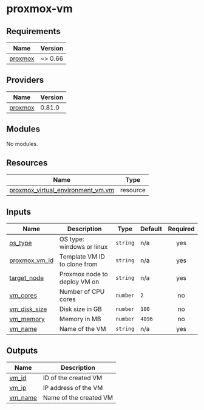 # proxmox-vm

<!-- BEGINNING OF PRE-COMMIT-TERRAFORM DOCS HOOK -->
## Requirements

| Name | Version |
|------|---------|
| <a name="requirement_proxmox"></a> [proxmox](#requirement\_proxmox) | ~> 0.66 |

## Providers

| Name | Version |
|------|---------|
| <a name="provider_proxmox"></a> [proxmox](#provider\_proxmox) | 0.81.0 |

## Modules

No modules.

## Resources

| Name | Type |
|------|------|
| [proxmox_virtual_environment_vm.vm](https://registry.terraform.io/providers/bpg/proxmox/latest/docs/resources/virtual_environment_vm) | resource |

## Inputs

| Name | Description | Type | Default | Required |
|------|-------------|------|---------|:--------:|
| <a name="input_os_type"></a> [os\_type](#input\_os\_type) | OS type: windows or linux | `string` | n/a | yes |
| <a name="input_proxmox_vm_id"></a> [proxmox\_vm\_id](#input\_proxmox\_vm\_id) | Template VM ID to clone from | `string` | n/a | yes |
| <a name="input_target_node"></a> [target\_node](#input\_target\_node) | Proxmox node to deploy VM on | `string` | n/a | yes |
| <a name="input_vm_cores"></a> [vm\_cores](#input\_vm\_cores) | Number of CPU cores | `number` | `2` | no |
| <a name="input_vm_disk_size"></a> [vm\_disk\_size](#input\_vm\_disk\_size) | Disk size in GB | `number` | `100` | no |
| <a name="input_vm_memory"></a> [vm\_memory](#input\_vm\_memory) | Memory in MB | `number` | `4096` | no |
| <a name="input_vm_name"></a> [vm\_name](#input\_vm\_name) | Name of the VM | `string` | n/a | yes |

## Outputs

| Name | Description |
|------|-------------|
| <a name="output_vm_id"></a> [vm\_id](#output\_vm\_id) | ID of the created VM |
| <a name="output_vm_ip"></a> [vm\_ip](#output\_vm\_ip) | IP address of the VM |
| <a name="output_vm_name"></a> [vm\_name](#output\_vm\_name) | Name of the created VM |
<!-- END OF PRE-COMMIT-TERRAFORM DOCS HOOK -->
